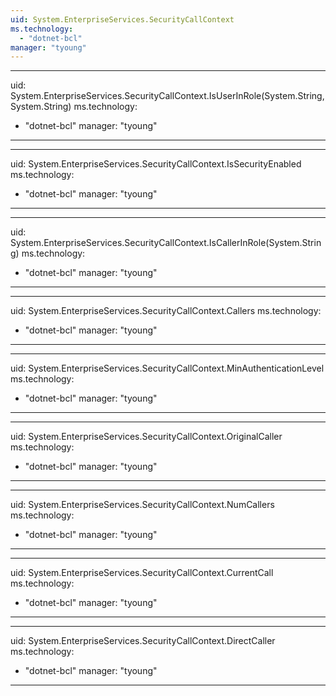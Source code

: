 ```yaml
---
uid: System.EnterpriseServices.SecurityCallContext
ms.technology: 
  - "dotnet-bcl"
manager: "tyoung"
---
```


---
uid: System.EnterpriseServices.SecurityCallContext.IsUserInRole(System.String,System.String)
ms.technology: 
  - "dotnet-bcl"
manager: "tyoung"
---

---
uid: System.EnterpriseServices.SecurityCallContext.IsSecurityEnabled
ms.technology: 
  - "dotnet-bcl"
manager: "tyoung"
---

---
uid: System.EnterpriseServices.SecurityCallContext.IsCallerInRole(System.String)
ms.technology: 
  - "dotnet-bcl"
manager: "tyoung"
---

---
uid: System.EnterpriseServices.SecurityCallContext.Callers
ms.technology: 
  - "dotnet-bcl"
manager: "tyoung"
---

---
uid: System.EnterpriseServices.SecurityCallContext.MinAuthenticationLevel
ms.technology: 
  - "dotnet-bcl"
manager: "tyoung"
---

---
uid: System.EnterpriseServices.SecurityCallContext.OriginalCaller
ms.technology: 
  - "dotnet-bcl"
manager: "tyoung"
---

---
uid: System.EnterpriseServices.SecurityCallContext.NumCallers
ms.technology: 
  - "dotnet-bcl"
manager: "tyoung"
---

---
uid: System.EnterpriseServices.SecurityCallContext.CurrentCall
ms.technology: 
  - "dotnet-bcl"
manager: "tyoung"
---

---
uid: System.EnterpriseServices.SecurityCallContext.DirectCaller
ms.technology: 
  - "dotnet-bcl"
manager: "tyoung"
---
